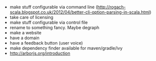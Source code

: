 * make stuff configurable via command line (http://rogach-scala.blogspot.co.uk/2012/04/better-cli-option-parsing-in-scala.html)
* take care of licensing
* make stuff configurable via control file
* rename to something fancy. Maybe degraph
* make a website
* have a domain
* have a feedback button (user voice)
* make dependency finder available for maven/gradle/ivy
* http://arborjs.org/introduction